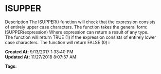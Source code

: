 # ISUPPER

Description The ISUPPER() function will check that the expression consists of entirely upper case characters. The function takes the general form: ISUPPER(expression) Where expression can return a result of any type.   The function will return TRUE (1) if the expression consists of entirely lower case characters. The function will return FALSE (0) i  

**Created At:** 9/13/2017 1:33:40 PM  
**Updated At:** 11/27/2018 8:07:57 AM  

**Tags:**
<badge text='string handling' vertical='middle' />
